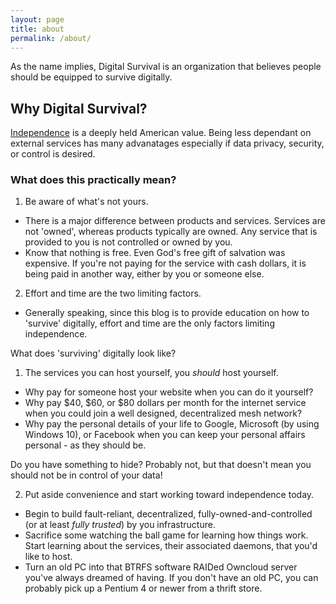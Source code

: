 ```yaml
---
layout: page
title: about
permalink: /about/
---
```


As the name implies, Digital Survival is an organization that believes people should be equipped to survive digitally.

## Why Digital Survival? ##

[Independence](https://en.wikipedia.org/wiki/United_States_Declaration_of_Independence#Annotated_text_of_the_engrossed_Declaration) is a deeply held American value. Being less dependant on external services has many advanatages especially if data privacy, security, or control is desired.

### What does this practically mean? ###

1. Be aware of what's not yours.
 - There is a major difference between products and services. Services are not 'owned', whereas products typically are owned. Any service that is provided to you is not controlled or owned by you.
 - Know that nothing is free. Even God's free gift of salvation was expensive. If you're not paying for the service with cash dollars, it is being paid in another way, either by you or someone else.
2. Effort and time are the two limiting factors.
 - Generally speaking, since this blog is to provide education on how to 'survive' digitally, effort and time are the only factors limiting independence.

What does 'surviving' digitally look like?

1. The services you can host yourself, you _should_ host yourself.
 - Why pay for someone host your website when you can do it yourself?
 - Why pay $40, $60, or $80 dollars per month for the internet service when you could join a well designed, decentralized mesh network?
 - Why pay the personal details of your life to Google, Microsoft (by using Windows 10), or Facebook when you can keep your personal affairs personal - as they should be.

 Do you have something to hide? Probably not, but that doesn't mean you should not be in control of your data!

2. Put aside convenience and start working toward independence today.
 - Begin to build fault-reliant, decentralized, fully-owned-and-controlled (or at least *fully trusted*) by you infrastructure.
 - Sacrifice some watching the ball game for learning how things work. Start learning about the services, their associated daemons, that you'd like to host.
 - Turn an old PC into that BTRFS software RAIDed Owncloud server you've always dreamed of having. If you don't have an old PC, you can probably pick up a Pentium 4 or newer from a thrift store.
